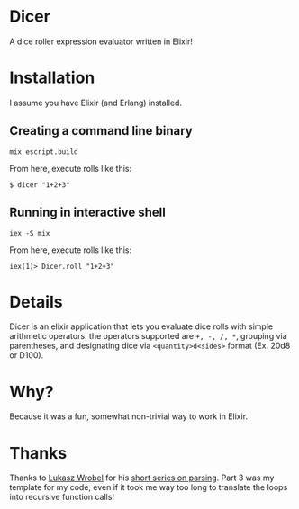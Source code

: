 Dicer
=====

A dice roller expression evaluator written in Elixir!

Installation
============

I assume you have Elixir (and Erlang) installed.

Creating a command line binary
------------------------------

`mix escript.build`

From here, execute rolls like this:

`$ dicer "1+2+3"`

Running in interactive shell
----------------------------

`iex -S mix`

From here, execute rolls like this:

`iex(1)> Dicer.roll "1+2+3"`

Details
=======

Dicer is an elixir application that lets you evaluate dice rolls with simple arithmetic operators. the operators supported are `+, -, /, *`, grouping via parentheses, and designating dice via `<quantity>d<sides>` format (Ex. 20d8 or D100).

Why?
====

Because it was a fun, somewhat non-trivial way to work in Elixir.

Thanks
======

Thanks to [Lukasz Wrobel](http://lukaszwrobel.pl/) for his [short series on parsing](http://lukaszwrobel.pl/blog/math-parser-part-1-introduction). Part 3 was my template for my code, even if it took me way too long to translate the loops into recursive function calls!
